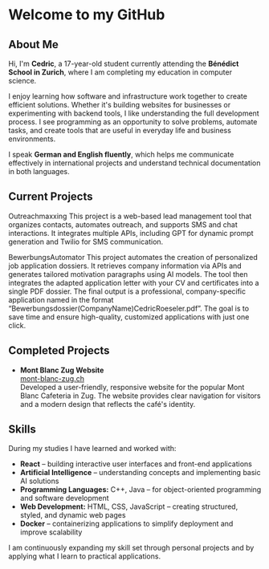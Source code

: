 # Welcome to my GitHub

## About Me

Hi, I'm **Cedric**, a 17-year-old student currently attending the **Bénédict School in Zurich**, where I am completing my education in computer science.

I enjoy learning how software and infrastructure work together to create efficient solutions. Whether it's building websites for businesses or experimenting with backend tools, I like understanding the full development process. I see programming as an opportunity to solve problems, automate tasks, and create tools that are useful in everyday life and business environments.

I speak **German and English fluently**, which helps me communicate effectively in international projects and understand technical documentation in both languages.

## Current Projects

Outreachmaxxing
This project is a web-based lead management tool that organizes contacts, automates outreach, and supports SMS and chat interactions. It integrates multiple APIs, including GPT for dynamic prompt generation and Twilio for SMS communication.

BewerbungsAutomator
This project automates the creation of personalized job application dossiers. It retrieves company information via APIs and generates tailored motivation paragraphs using AI models. The tool then integrates the adapted application letter with your CV and certificates into a single PDF dossier. The final output is a professional, company-specific application named in the format “Bewerbungsdossier(CompanyName)CedricRoeseler.pdf”. The goal is to save time and ensure high-quality, customized applications with just one click.

## Completed Projects

- **Mont Blanc Zug Website**  
  [mont-blanc-zug.ch](https://mont-blanc-zug.ch)  
  Developed a user-friendly, responsive website for the popular Mont Blanc Cafeteria in Zug. The website provides clear navigation for visitors and a modern design that reflects the café's identity.

## Skills

During my studies I have learned and worked with:

- **React** – building interactive user interfaces and front-end applications
- **Artificial Intelligence** – understanding concepts and implementing basic AI solutions
- **Programming Languages:** C++, Java – for object-oriented programming and software development
- **Web Development:** HTML, CSS, JavaScript – creating structured, styled, and dynamic web pages
- **Docker** – containerizing applications to simplify deployment and improve scalability

I am continuously expanding my skill set through personal projects and by applying what I learn to practical applications.
